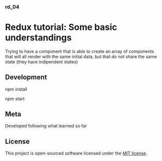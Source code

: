 ### rd_04
# Redux tutorial: Some basic understandings

Trying to have a component that is able to create an array of components that will all render with the same initial data, but that do not share the same state (they have indipendent states)

## Development

npm install

npm start

## Meta

Developed following what learned so far

## License

This project is open-sourced software licensed under the [MIT license](http://opensource.org/licenses/MIT).
